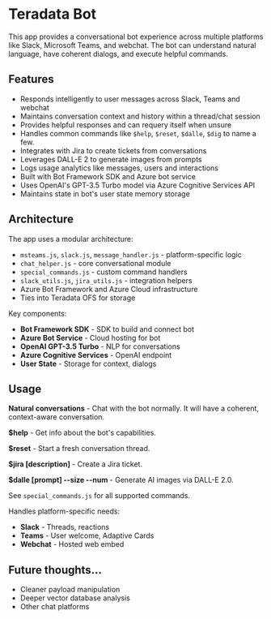 # Teradata Bot
This app provides a conversational bot experience across multiple platforms like Slack, Microsoft Teams, and webchat. The bot can understand natural language, have coherent dialogs, and execute helpful commands.

## Features

- Responds intelligently to user messages across Slack, Teams and webchat
- Maintains conversation context and history within a thread/chat session
- Provides helpful responses and can requery itself when unsure  
- Handles common commands like `$help`, `$reset`, `$dalle`, `$dig` to name a few.
- Integrates with Jira to create tickets from conversations
- Leverages DALL-E 2 to generate images from prompts
- Logs usage analytics like messages, users and interactions
- Built with Bot Framework SDK and Azure bot service  
- Uses OpenAI's GPT-3.5 Turbo model via Azure Cognitive Services API
- Maintains state in bot's user state memory storage

## Architecture

The app uses a modular architecture:

- `msteams.js`, `slack.js`, `message_handler.js` - platform-specific logic
- `chat_helper.js` - core conversational module
- `special_commands.js` - custom command handlers  
- `slack_utils.js`, `jira_utils.js` - integration helpers
- Azure Bot Framework and Azure Cloud infrastructure
- Ties into Teradata OFS for storage

Key components:

- **Bot Framework SDK** - SDK to build and connect bot
- **Azure Bot Service** - Cloud hosting for bot  
- **OpenAI GPT-3.5 Turbo** - NLP for conversations
- **Azure Cognitive Services** - OpenAI endpoint
- **User State** - Storage for context, dialogs


## Usage

**Natural conversations** - Chat with the bot normally. It will have a coherent, context-aware conversation.

**$help** - Get info about the bot's capabilities. 

**$reset** - Start a fresh conversation thread.

**$jira [description]** - Create a Jira ticket. 

**$dalle [prompt] --size --num** - Generate AI images via DALL-E 2.0.  

See `special_commands.js` for all supported commands.

Handles platform-specific needs:

- **Slack** - Threads, reactions  
- **Teams** - User welcome, Adaptive Cards
- **Webchat** - Hosted web embed


## Future thoughts...
- Cleaner payload manipulation
- Deeper vector database analysis
- Other chat platforms
